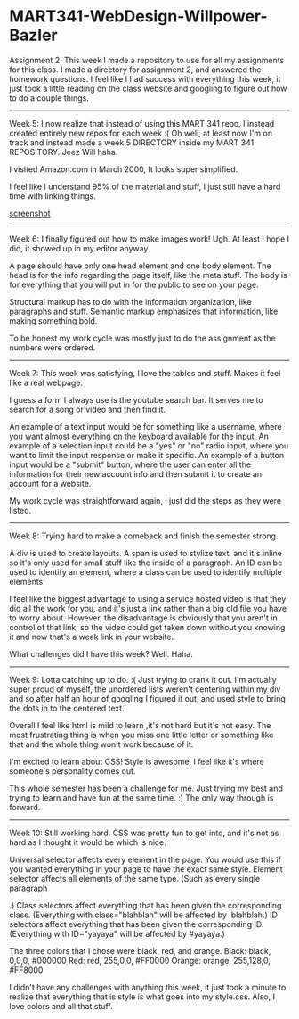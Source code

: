# MART341-WebDesign-Willpower-Bazler

Assignment 2: This week I made a repository to use for all my assignments for this class. I made a directory for assignment 2, and answered the homework questions. I feel like I had success with everything this week, it just took a little reading on the class website and googling to figure out how to do a couple things.

---------------------------------------------------

Week 5: I now realize that instead of using this MART 341 repo, I instead created entirely new repos for each week :( Oh well, at least now I'm on track and instead made a week 5 DIRECTORY inside my MART 341 REPOSITORY. Jeez Will haha.

I visited Amazon.com in March 2000, It looks super simplified.

I feel like I understand 95% of the material and stuff, I just still have a hard time with linking things.

[screenshot](./assignment-05/images/screenshot.png)

---------------------------------------------------

Week 6: I finally figured out how to make images work! Ugh. At least I hope I did, it showed up in my editor anyway.

A page should have only one head element and one body element. The head is for the info regarding the page itself, like the meta stuff. The body is for everything that you will put in for the public to see on your page.

Structural markup has to do with the information organization, like paragraphs and stuff. Semantic markup emphasizes that  information, like making something bold.

To be honest my work cycle was mostly just to do the assignment as the numbers were ordered. 

---------------------------------------------------

Week 7: This week was satisfying, I love the tables and stuff. Makes it feel like a real webpage.

I guess a form I always use is the youtube search bar. It serves me to search for a song or video and then find it.

An example of a text input would be for something like a username, where you want almost everything on the keyboard available for the input. An example of a selection input could be a "yes" or "no" radio input, where you want to limit the input response or make it specific. An example of a button input would be a "submit" button, where the user can enter all the information for their new account info and then submit it to create an account for a website.

My work cycle was straightforward again, I just did the steps as they were listed.

---------------------------------------------------

Week 8: Trying hard to make a comeback and finish the semester strong.

A div is used to create layouts. A span is used to stylize text, and it's inline so it's only used for small stuff like the inside of a paragraph. An ID can be used to identify an element, where a class can be used to identify multiple elements.

I feel like the biggest advantage to using a service hosted video is that they did all the work for you, and it's just a link rather than a big old file you have to worry about. However, the disadvantage is obviously that you aren't in control of that link, so the video could get taken down without you knowing it and now that's a weak link in your website.

What challenges did I have this week? Well. Haha.

------------------------------------------------------

Week 9: Lotta catching up to do. :( Just trying to crank it out. I'm actually super proud of myself, the unordered lists weren't centering within my div and so after half an hour of googling I figured it out, and used style to bring the dots in to the centered text.

Overall I feel like html is mild to learn ,it's not hard but it's not easy. The most frustrating thing is when you miss one little letter or something like that and the whole thing won't work because of it.

I'm excited to learn about CSS! Style is awesome, I feel like it's where someone's personality comes out.

This whole semester has been a challenge for me. Just trying my best and trying to learn and have fun at the same time. :) The only way through is forward.

------------------------------------------------------

Week 10: Still working hard. CSS was pretty fun to get into, and it's not as hard as I thought it would be which is nice.

Universal selector affects every element in the page. You would use this if you wanted everything in your page to have the exact same style.
Element selector affects all elements of the same type. (Such as every single paragraph <p>.)
Class selectors affect everything that has been given the corresponding class. (Everything with class="blahblah" will be affected by .blahblah.)
ID selectors affect everything that has been given the corresponding ID. (Everything with ID="yayaya" will be affected by #yayaya.)
  
The three colors that I chose were black, red, and orange.
Black: black, 0,0,0, #000000
Red: red, 255,0,0, #FF0000
Orange: orange, 255,128,0, #FF8000

I didn't have any challenges with anything this week, it just took a minute to realize that everything that is style is what goes into my style.css. Also, I love colors and all that stuff.





